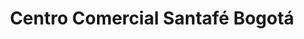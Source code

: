 ---
title: "Centro Comercial Santafé Bogotá"
url: /bogota-d-c/centro-comercial-santafe-bogota/
shop: centro comercial
---